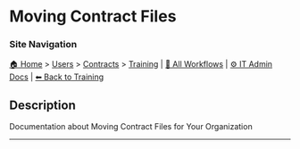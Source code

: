 <!-- description: Documentation about Moving Contract Files for Your Organization. -->

# Moving Contract Files

### Site Navigation
[🏠 Home](../../../README.md) > [Users](../../README.md) > [Contracts](../README.md) > [Training](README.md) | [📂 All Workflows](../../../users/users.md) | [⚙ IT Admin Docs](../../../it-admins/README.md) | [⬅ Back to Training](README.md)

## Description
Documentation about Moving Contract Files for Your Organization

---